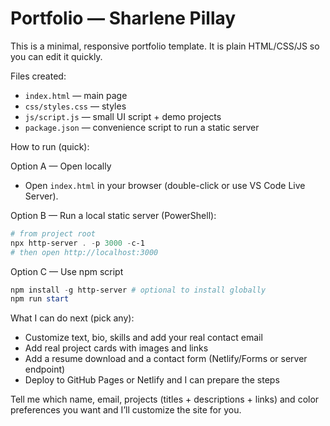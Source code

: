 # Portfolio — Sharlene Pillay

This is a minimal, responsive portfolio template. It is plain HTML/CSS/JS so you can edit it quickly.

Files created:

- `index.html` — main page
- `css/styles.css` — styles
- `js/script.js` — small UI script + demo projects
- `package.json` — convenience script to run a static server

How to run (quick):

Option A — Open locally

- Open `index.html` in your browser (double-click or use VS Code Live Server).

Option B — Run a local static server (PowerShell):

```powershell
# from project root
npx http-server . -p 3000 -c-1
# then open http://localhost:3000
```

Option C — Use npm script

```powershell
npm install -g http-server # optional to install globally
npm run start
```

What I can do next (pick any):

- Customize text, bio, skills and add your real contact email
- Add real project cards with images and links
- Add a resume download and a contact form (Netlify/Forms or server endpoint)
- Deploy to GitHub Pages or Netlify and I can prepare the steps

Tell me which name, email, projects (titles + descriptions + links) and color preferences you want and I’ll customize the site for you.
